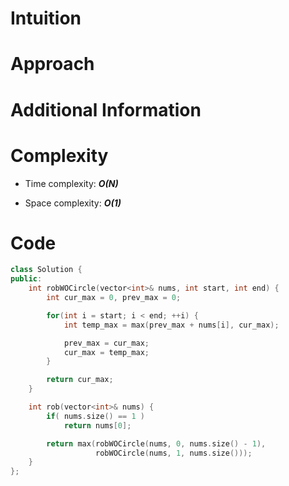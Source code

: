 # Intuition

# Approach

# Additional Information

# Complexity
- Time complexity: ***O(N)***
<!-- Add your time complexity here, e.g. $$O(n)$$ -->

- Space complexity: ***O(1)***
<!-- Add your space complexity here, e.g. $$O(n)$$ -->

# Code
```cpp
class Solution {
public:
    int robWOCircle(vector<int>& nums, int start, int end) {
        int cur_max = 0, prev_max = 0;

        for(int i = start; i < end; ++i) {
            int temp_max = max(prev_max + nums[i], cur_max);

            prev_max = cur_max;
            cur_max = temp_max;
        }

        return cur_max;
    }

    int rob(vector<int>& nums) {
        if( nums.size() == 1 )
            return nums[0];

        return max(robWOCircle(nums, 0, nums.size() - 1), 
                   robWOCircle(nums, 1, nums.size()));
    }
};
```
